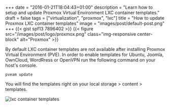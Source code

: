 +++
date = "2016-01-21T18:04:43+01:00"
description = "Learn how to setup and update Proxmox Virtual Environment LXC container templates."
draft = false
tags = ["virtualization", "proxmox", "lxc"]
title = "How to update Proxmox LXC container templates"
image = "images/post/default-post.png"
+++
{{< gist spf13 7896402 >}}
{{< figure src="/images/post/logo/proxmox.png" class="img-responsive center-block" alt="Proxmox" >}}

By default LXC container templates are not available after installing Proxmox Virtual Environment (PVE). In order to enable templates for Ubuntu, Joomla, OwnCloud, WordRress or OpenVPN run the following command on your host's console.

    pveam update

You will find the templates right on your local storage > content > templates.

![lxc container templates](/images/post/pve-lxc-update.png)